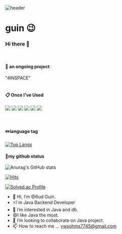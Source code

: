 



![header](https://capsule-render.vercel.app/api?height=300&type=Waving&text=Welecome&nbsp;my&nbsp;Github&fontColor=f9f9f9)

# guin 😉

 <!--
####  :wave: Welcome my github profile !
-->

### Hi there 👋
 <br/>
 
####  :wave: an ongoing project
 "4INSPACE"
 <br/>
 <br/>
  
####  :clipboard: Once I've Used 
  <img src="https://img.shields.io/badge/JAVA-007396?style=for-the-badge&logo=java&logoColor=white">

<img src="https://img.shields.io/badge/MySQL-4479A1?style=for-the-badge&logo=MySQL&logoColor=white">

<img src="https://img.shields.io/badge/Oracle-F80000?style=for-the-badge&logo=Oracle&logoColor=white">

<img src="https://img.shields.io/badge/Eclipse-2C2255?style=for-the-badge&logo=Eclipse%20IDE&logoColor=white">

<img src="https://img.shields.io/badge/github-181717?style=for-the-badge&logo=github&logoColor=white">

<img src="https://img.shields.io/badge/aws-232F3E?style=for-the-badge&logo=aws&logoColor=white">
 <br/>
 <br/>
   <br/>
 
#### :pencil2:language tag
 
 
[![Top Langs](https://github-readme-stats.vercel.app/api/top-langs/?username=6udguin&layout=compact)](https://github.com/anuraghazra/github-readme-stats)
  

#### :penguin:my github status

![Anurag's GitHub stats](https://github-readme-stats.vercel.app/api?username=6udguin&show_icons=true&theme=transparent)


 
[![Hits](https://hits.seeyoufarm.com/api/count/incr/badge.svg?url=https%3A%2F%2Fgithub.com%2F6udguin%2Fhit-counter&count_bg=%233DBCC8&title_bg=%2373B1DF&icon=&icon_color=%23E7E7E7&title=hits&edge_flat=false)](https://hits.seeyoufarm.com)

<!--
<img align='right' src="http://mazassumnida.wtf/api/v2/generate_badge?boj=code_guin">
-->

[![Solved.ac Profile](http://mazassumnida.wtf/api/v2/generate_badge?boj=e6guin)](https://solved.ac/e6guin/)

<!--
https://haesoo9410.tistory.com/143
https://github.com/haesoo-y
-->

- 👋 Hi, I’m @6ud Guin.
- ⚡I`m Java Backend Developer
- 👀 I’m interested in Java and db.
- 😄I like Java the most.
- 💞️ I’m looking to collaborate on Java project.
- 📫 How to reach me ... ywsohms7745@gmail.com


<!--
**6udguin/6udGuin** is a ✨ _special_ ✨ repository because its `README.md` (this file) appears on your GitHub profile.

Here are some ideas to get you started:
- 🔭 I’m currently working on ...
- 🔭 I’m currently working on ...
- 🌱 I’m currently learning ...
- 👯 I’m looking to collaborate on ...
- 🤔 I’m looking for help with ...
- 💬 Ask me about ...
- 📫 How to reach me: ...
- 😄 Pronouns: ...
- ⚡ Fun fact: ...
-->

<!-- html 주석 -->
